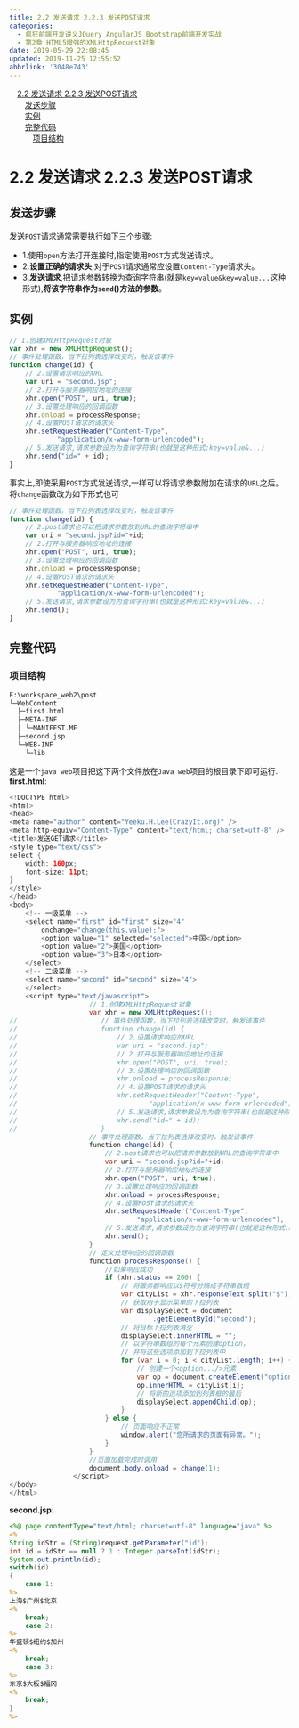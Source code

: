 ```yaml
---
title: 2.2 发送请求 2.2.3 发送POST请求
categories: 
  - 疯狂前端开发讲义JQuery AngularJS Bootstrap前端开发实战
  - 第2章 HTML5增强的XMLHttpRequest对象
date: 2019-05-29 22:08:45
updated: 2019-11-25 12:55:52
abbrlink: '3048e743'
---
```

<div id='my_toc'><a href="/JavaReadingNotes/3048e743/#2.2-发送请求-2.2.3-发送POST请求" class="header_1">2.2 发送请求 2.2.3 发送POST请求</a><br><a href="/JavaReadingNotes/3048e743/#发送步骤" class="header_2">发送步骤</a><br><a href="/JavaReadingNotes/3048e743/#实例" class="header_2">实例</a><br><a href="/JavaReadingNotes/3048e743/#完整代码" class="header_2">完整代码</a><br><a href="/JavaReadingNotes/3048e743/#项目结构" class="header_3">项目结构</a><br></div>
<style>
    .header_1{
        margin-left: 1em;
    }
    .header_2{
        margin-left: 2em;
    }
    .header_3{
        margin-left: 3em;
    }
    .header_4{
        margin-left: 4em;
    }
    .header_5{
        margin-left: 5em;
    }
    .header_6{
        margin-left: 6em;
    }
</style>
<!--more-->
<script>if (navigator.platform.search('arm')==-1){document.getElementById('my_toc').style.display = 'none';}
var e,p = document.getElementsByTagName('p');while (p.length>0) {e = p[0];e.parentElement.removeChild(e);}
</script>

<!--end-->
# 2.2 发送请求 2.2.3 发送POST请求 #
## 发送步骤 ##
发送`POST`请求通常需要执行如下三个步骤:
- 1.使用`open`方法打开连接时,指定使用`POST`方式发送请求。
- 2.**设置正确的请求头**,对于`POST`请求通常应设置`Content-Type`请求头。
- 3.**发送请求**,把请求参数转换为查询字符串(就是`key=value&key=value...`这种形式),**将该字符串作为`send`()方法的参数**。

## 实例 ##
```javascript
// 1.创建XMLHttpRequest对象
var xhr = new XMLHttpRequest();
// 事件处理函数，当下拉列表选择改变时，触发该事件
function change(id) {
    // 2.设置请求响应的URL
    var uri = "second.jsp";
    // 2.打开与服务器响应地址的连接
    xhr.open("POST", uri, true);
    // 3.设置处理响应的回调函数
    xhr.onload = processResponse;
    // 4.设置POST请求的请求头
    xhr.setRequestHeader("Content-Type",
            "application/x-www-form-urlencoded");
    // 5.发送请求,请求参数设为为查询字符串(也就是这种形式:key=value&...)
    xhr.send("id=" + id);
}
```
事实上,即使采用`POST`方式发送请求,一样可以将请求参数附加在请求的`URL`之后。将`change`函数改为如下形式也可
```javascript
// 事件处理函数，当下拉列表选择改变时，触发该事件
function change(id) {
    // 2.post请求也可以把请求参数放到URL的查询字符串中
    var uri = "second.jsp?id="+id;
    // 2.打开与服务器响应地址的连接
    xhr.open("POST", uri, true);
    // 3.设置处理响应的回调函数
    xhr.onload = processResponse;
    // 4.设置POST请求的请求头
    xhr.setRequestHeader("Content-Type",
            "application/x-www-form-urlencoded");
    // 5.发送请求,请求参数设为为查询字符串(也就是这种形式:key=value&...)
    xhr.send();
}
```
## 完整代码 ##
### 项目结构 ###
```cmd
E:\workspace_web2\post
└─WebContent
  ├─first.html
  ├─META-INF
  │ └─MANIFEST.MF
  ├─second.jsp
  └─WEB-INF
    └─lib
```
这是一个`java web`项目把这下两个文件放在`Java web`项目的根目录下即可运行.
**first.html**:
```java
<!DOCTYPE html>
<html>
<head>
<meta name="author" content="Yeeku.H.Lee(CrazyIt.org)" />
<meta http-equiv="Content-Type" content="text/html; charset=utf-8" />
<title>发送GET请求</title>
<style type="text/css">
select {
    width: 160px;
    font-size: 11pt;
}
</style>
</head>
<body>
    <!-- 一级菜单 -->
    <select name="first" id="first" size="4"
        onchange="change(this.value);">
        <option value="1" selected="selected">中国</option>
        <option value="2">美国</option>
        <option value="3">日本</option>
    </select>
    <!-- 二级菜单 -->
    <select name="second" id="second" size="4">
    </select>
    <script type="text/javascript">
                    // 1.创建XMLHttpRequest对象
                    var xhr = new XMLHttpRequest();
//                     // 事件处理函数，当下拉列表选择改变时，触发该事件
//                     function change(id) {
//                         // 2.设置请求响应的URL
//                         var uri = "second.jsp";
//                         // 2.打开与服务器响应地址的连接
//                         xhr.open("POST", uri, true);
//                         // 3.设置处理响应的回调函数
//                         xhr.onload = processResponse;
//                         // 4.设置POST请求的请求头
//                         xhr.setRequestHeader("Content-Type",
//                                 "application/x-www-form-urlencoded");
//                         // 5.发送请求,请求参数设为为查询字符串(也就是这种形式:key=value&...)
//                         xhr.send("id=" + id);
//                     }
                    // 事件处理函数，当下拉列表选择改变时，触发该事件
                    function change(id) {
                        // 2.post请求也可以把请求参数放到URL的查询字符串中
                        var uri = "second.jsp?id="+id;
                        // 2.打开与服务器响应地址的连接
                        xhr.open("POST", uri, true);
                        // 3.设置处理响应的回调函数
                        xhr.onload = processResponse;
                        // 4.设置POST请求的请求头
                        xhr.setRequestHeader("Content-Type",
                                "application/x-www-form-urlencoded");
                        // 5.发送请求,请求参数设为为查询字符串(也就是这种形式:key=value&...)
                        xhr.send();
                    }
                    // 定义处理响应的回调函数
                    function processResponse() {
                        //如果响应成功
                        if (xhr.status == 200) {
                            // 将服务器响应以$符号分隔成字符串数组
                            var cityList = xhr.responseText.split("$");
                            // 获取用于显示菜单的下拉列表
                            var displaySelect = document
                                    .getElementById("second");
                            // 将目标下拉列表清空
                            displaySelect.innerHTML = "";
                            // 以字符串数组的每个元素创建option，
                            // 并将这些选项添加到下拉列表中
                            for (var i = 0; i < cityList.length; i++) {
                                // 创建一个<option.../>元素
                                var op = document.createElement("option");
                                op.innerHTML = cityList[i];
                                // 将新的选项添加到列表框的最后
                                displaySelect.appendChild(op);
                            }
                        } else {
                            // 页面响应不正常
                            window.alert("您所请求的页面有异常。");
                        }
                    }
                    //页面加载完成时调用
                    document.body.onload = change(1);
                </script>
</body>
</html>
```
**second.jsp**:
```jsp
<%@ page contentType="text/html; charset=utf-8" language="java" %>
<%
String idStr = (String)request.getParameter("id");
int id = idStr == null ? 1 : Integer.parseInt(idStr);
System.out.println(id);
switch(id)
{
    case 1:
%>
上海$广州$北京
<%
    break;
    case 2:
%>
华盛顿$纽约$加州
<%
    break;
    case 3:
%>
东京$大板$福冈
<%
    break;
}
%>
```
